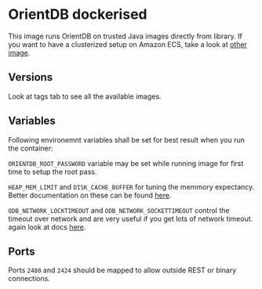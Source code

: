 # OrientDB dockerised
This image runs OrientDB on trusted Java images directly from library. If you want to have 
a clusterized setup on Amazon ECS, take a look at [other image](https://github.com/mohamnag/ecs-orientdb).

## Versions
Look at tags tab to see all the available images. 

## Variables
Following environemnt variables shall be set for best result when you run the container:

`ORIENTDB_ROOT_PASSWORD` variable may be set while running image for first time to setup the root pass.

`HEAP_MEM_LIMIT` and `DISK_CACHE_BUFFER` for tuning the memmory expectancy. Better documentation on 
these can be found [here](https://github.com/mohamnag/ecs-orientdb).

`ODB_NETWORK_LOCKTIMEOUT` and `ODB_NETWORK_SOCKETTIMEOUT` control the timeout over network and are very 
useful if you get lots of network timeout. again look at docs [here](https://github.com/mohamnag/ecs-orientdb).

## Ports
Ports `2480` and `2424` should be mapped to allow outside REST or binary connections.
